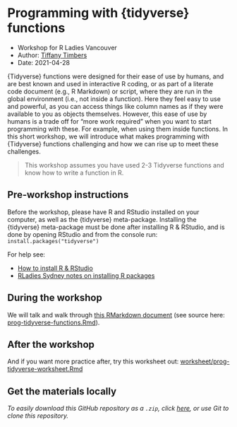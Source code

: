 # Programming with {tidyverse} functions
- Workshop for R Ladies Vancouver
- Author: [Tiffany Timbers](https://www.tiffanytimbers.com/)
- Date: 2021-04-28

{Tidyverse} functions were designed for their ease of use by humans, and are best known and used in interactive R coding, or as part of a literate code document (e.g., R Markdown) or script, where they are run in the global environment (i.e., not inside a function). Here they feel easy to use and powerful, as you can access things like column names as if they were available to you as objects themselves. However, this ease of use by humans is a trade off for “more work required” when you want to start programming with these. For example, when using them inside functions. In this short workshop, we will introduce what makes programming with {Tidyverse} functions challenging and how we can rise up to meet these challenges.

> This workshop assumes you have used 2-3 Tidyverse functions and know how to write a function in R.

## Pre-workshop instructions

Before the workshop, please have R and RStudio installed on your computer, as well as the {tidyverse} meta-package. Installing the {tidyverse} meta-package must be done after installing R & RStudio, and is done by opening RStudio and from the console run: `install.packages("tidyverse")`

For help see:

- [How to install R & RStudio](https://moderndive.netlify.app/1-getting-started.html#installing)
- [RLadies Sydney notes on installing R packages](https://rladiessydney.org/courses/ryouwithme/01-basicbasics-2/)

## During the workshop

We will talk and walk through [this RMarkdown document](prog-tidyverse-functions.md) (see source here: [prog-tidyverse-functions.Rmd](prog-tidyverse-functions.Rmd)).

## After the workshop
And if you want more practice after, try this worksheet out: [worksheet/prog-tidyverse-worksheet.Rmd](worksheet/prog-tidyverse-worksheet.Rmd)

## Get the materials locally

*To easily download this GitHub repository as a `.zip`, click [here](https://github.com/ttimbers/prog-tidyverse-functions/archive/refs/heads/main.zip), or use Git to clone this repository.*

